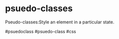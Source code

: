 # psuedo-classes
Pseudo-classes:Style an element in a particular state.

#psuedoclass #psuedo-class
#css 